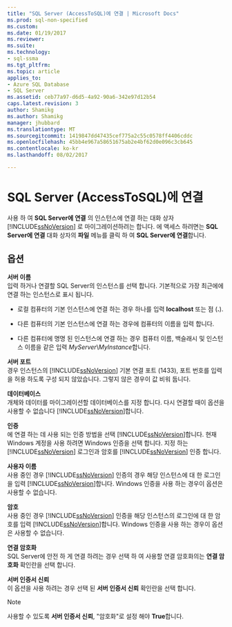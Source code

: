```yaml
---
title: "SQL Server (AccessToSQL)에 연결 | Microsoft Docs"
ms.prod: sql-non-specified
ms.custom: 
ms.date: 01/19/2017
ms.reviewer: 
ms.suite: 
ms.technology:
- sql-ssma
ms.tgt_pltfrm: 
ms.topic: article
applies_to:
- Azure SQL Database
- SQL Server
ms.assetid: ceb77a97-d6d5-4a92-90a6-342e97d12b54
caps.latest.revision: 3
author: Shamikg
ms.author: Shamikg
manager: jhubbard
ms.translationtype: MT
ms.sourcegitcommit: 1419847dd47435cef775a2c55c0578ff4406cddc
ms.openlocfilehash: 45bb4e967a58651675ab2e4bf62d0e096c3cb645
ms.contentlocale: ko-kr
ms.lasthandoff: 08/02/2017

---
```

# <a name="connect-to-sql-server-accesstosql"></a>SQL Server (AccessToSQL)에 연결
사용 하 여 **SQL Server에 연결** 의 인스턴스에 연결 하는 대화 상자 [!INCLUDE[ssNoVersion](../../includes/ssnoversion_md.md)] 로 마이그레이션하려는 합니다. 에 액세스 하려면는 **SQL Server에 연결** 대화 상자의 **파일** 메뉴를 클릭 하 여 **SQL Server에 연결**합니다.  
  
## <a name="options"></a>옵션  
**서버 이름**  
입력 하거나 연결할 SQL Server의 인스턴스를 선택 합니다. 기본적으로 가장 최근에에 연결 하는 인스턴스로 표시 됩니다.  
  
-   로컬 컴퓨터의 기본 인스턴스에 연결 하는 경우 하나를 입력 **localhost** 또는 점 (**.**).  
  
-   다른 컴퓨터의 기본 인스턴스에 연결 하는 경우에 컴퓨터의 이름을 입력 합니다.  
  
-   다른 컴퓨터에 명명 된 인스턴스에 연결 하는 경우 컴퓨터 이름, 백슬래시 및 인스턴스 이름을 같은 입력 *MyServer*\\*MyInstance*합니다.  
  
**서버 포트**  
경우 인스턴스의 [!INCLUDE[ssNoVersion](../../includes/ssnoversion_md.md)] 기본 연결 포트 (1433), 포트 번호를 입력을 허용 하도록 구성 되지 않았습니다. 그렇지 않은 경우이 값 비워 둡니다.  
  
**데이터베이스**  
개체와 데이터를 마이그레이션할 데이터베이스를 지정 합니다. 다시 연결할 때이 옵션을 사용할 수 없습니다 [!INCLUDE[ssNoVersion](../../includes/ssnoversion_md.md)]합니다.  
  
**인증**  
에 연결 하는 데 사용 되는 인증 방법을 선택 [!INCLUDE[ssNoVersion](../../includes/ssnoversion_md.md)]합니다. 현재 Windows 계정을 사용 하려면 Windows 인증을 선택 합니다. 지정 하는 [!INCLUDE[ssNoVersion](../../includes/ssnoversion_md.md)] 로그인과 암호를 [!INCLUDE[ssNoVersion](../../includes/ssnoversion_md.md)] 인증 합니다.  
  
**사용자 이름**  
사용 중인 경우 [!INCLUDE[ssNoVersion](../../includes/ssnoversion_md.md)] 인증의 경우 해당 인스턴스에 대 한 로그인을 입력 [!INCLUDE[ssNoVersion](../../includes/ssnoversion_md.md)]합니다. Windows 인증을 사용 하는 경우이 옵션은 사용할 수 없습니다.  
  
**암호**  
사용 중인 경우 [!INCLUDE[ssNoVersion](../../includes/ssnoversion_md.md)] 인증을 해당 인스턴스의 로그인에 대 한 암호를 입력 [!INCLUDE[ssNoVersion](../../includes/ssnoversion_md.md)]합니다. Windows 인증을 사용 하는 경우이 옵션은 사용할 수 없습니다.  
  
**연결 암호화**  
SQL Server에 안전 하 게 연결 하려는 경우 선택 하 여 사용할 연결 암호화의는 **연결 암호화** 확인란을 선택 합니다.  
  
**서버 인증서 신뢰**  
이 옵션을 사용 하려는 경우 선택 된 **서버 인증서 신뢰** 확인란을 선택 합니다.  
  
> [!NOTE]  
> 사용할 수 있도록 **서버 인증서 신뢰**, "암호화"로 설정 해야 **True**합니다.  
  

